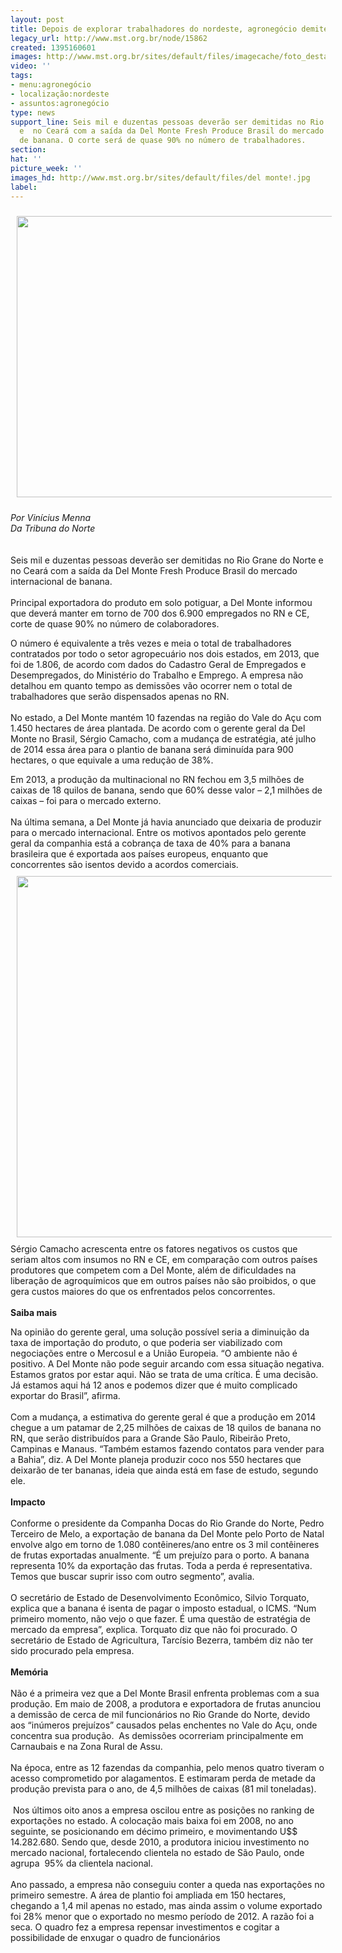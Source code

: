 ```yaml
---
layout: post
title: Depois de explorar trabalhadores do nordeste, agronegócio demite 6 mil
legacy_url: http://www.mst.org.br/node/15862
created: 1395160601
images: http://www.mst.org.br/sites/default/files/imagecache/foto_destaque/del monte!.jpg
video: ''
tags:
- menu:agronegócio
- localização:nordeste
- assuntos:agronegócio
type: news
support_line: Seis mil e duzentas pessoas deverão ser demitidas no Rio Grane do Norte
  e  no Ceará com a saída da Del Monte Fresh Produce Brasil do mercado  internacional
  de banana. O corte será de quase 90% no número de trabalhadores.
section: 
hat: ''
picture_week: ''
images_hd: http://www.mst.org.br/sites/default/files/del monte!.jpg
label: 
---
```

<p><img style="margin: 10px;" src="http://www.mst.org.br/sites/default/files/del%20monte.jpg" alt="" height="450" width="600"></p><p><em>Por Vinícius Menna<br>Da Tribuna do Norte<br></em><br><br>Seis mil e duzentas pessoas deverão ser demitidas no Rio Grane do Norte e no Ceará com a saída da Del Monte Fresh Produce Brasil do mercado internacional de banana. <br><br>Principal exportadora do produto em solo potiguar, a Del Monte informou que deverá manter em torno de 700 dos 6.900 empregados no RN e CE, corte de quase 90% no número de colaboradores.</p><p>O número é equivalente a três vezes e meia o total de trabalhadores contratados por todo o setor agropecuário nos dois estados, em 2013, que foi de 1.806, de acordo com dados do Cadastro Geral de Empregados e Desempregados, do Ministério do Trabalho e Emprego. A empresa não detalhou em quanto tempo as demissões vão ocorrer nem o total de trabalhadores que serão dispensados apenas no RN.<br><br>No estado, a Del Monte mantém 10 fazendas na região do Vale do Açu com 1.450 hectares de área plantada. De acordo com o gerente geral da Del Monte no Brasil, Sérgio Camacho, com a mudança de estratégia, até julho de 2014 essa área para o plantio de banana será diminuída para 900 hectares, o que equivale a uma redução de 38%.</p><p>Em 2013, a produção da multinacional no RN fechou em 3,5 milhões de caixas de 18 quilos de banana, sendo que 60% desse valor – 2,1 milhões de caixas – foi para o mercado externo.<br><br>Na última semana, a Del Monte já havia anunciado que deixaria de produzir para o mercado internacional. Entre os motivos apontados pelo gerente geral da companhia está a cobrança de taxa de 40% para a banana brasileira que é exportada aos países europeus, enquanto que concorrentes são isentos devido a acordos comerciais.<br><img style="margin: 10px;" src="http://www.mst.org.br/sites/default/files/demi%C3%A7%C3%A3o%20del%20monte.jpg" alt="" height="578" width="600"><br>Sérgio Camacho acrescenta entre os fatores negativos os custos que seriam altos com insumos no RN e CE, em comparação com outros países produtores que competem com a Del Monte, além de dificuldades na liberação de agroquímicos que em outros países não são proibidos, o que gera custos maiores do que os enfrentados pelos concorrentes.<br><strong><br>Saiba mais</strong></p><p>Na opinião do gerente geral, uma solução possível seria a diminuição da taxa de importação do produto, o que poderia ser viabilizado com negociações entre o Mercosul e a União Europeia. “O ambiente não é positivo. A Del Monte não pode seguir arcando com essa situação negativa. Estamos gratos por estar aqui. Não se trata de uma crítica. É uma decisão. Já estamos aqui há 12 anos e podemos dizer que é muito complicado exportar do Brasil”, afirma.<br><br>Com a mudança, a estimativa do gerente geral é que a produção em 2014 chegue a um patamar de 2,25 milhões de caixas de 18 quilos de banana no RN, que serão distribuídos para a Grande São Paulo, Ribeirão Preto, Campinas e Manaus. “Também estamos fazendo contatos para vender para a Bahia”, diz. A Del Monte planeja produzir coco nos 550 hectares que deixarão de ter bananas, ideia que ainda está em fase de estudo, segundo ele.<br><br><strong>Impacto<br></strong><br>Conforme o presidente da Companha Docas do Rio Grande do Norte, Pedro Terceiro de Melo, a exportação de banana da Del Monte pelo Porto de Natal envolve algo em torno de 1.080 contêineres/ano entre os 3 mil contêineres de frutas exportadas anualmente. “É um prejuízo para o porto. A banana representa 10% da exportação das frutas. Toda a perda é representativa. Temos que buscar suprir isso com outro segmento”, avalia.<br><br>O secretário de Estado de Desenvolvimento Econômico, Silvio Torquato, explica que a banana é isenta de pagar o imposto estadual, o ICMS. “Num primeiro momento, não vejo o que fazer. É uma questão de estratégia de mercado da empresa”, explica. Torquato diz que não foi procurado. O secretário de Estado de Agricultura, Tarcísio Bezerra, também diz não ter sido procurado pela empresa.<br><br><strong>Memória</strong><br><br>Não é a primeira vez que a Del Monte Brasil enfrenta problemas com a sua produção. Em maio de 2008, a produtora e exportadora de frutas anunciou a demissão de cerca de mil funcionários no Rio Grande do Norte, devido aos “inúmeros prejuízos” causados pelas enchentes no Vale do Açu, onde concentra sua produção.&nbsp; As demissões ocorreriam principalmente em Carnaubais e na Zona Rural de Assu.<br><br>Na época, entre as 12 fazendas da companhia, pelo menos quatro tiveram o acesso comprometido por alagamentos. E estimaram perda de metade da produção prevista para o ano, de 4,5 milhões de caixas (81 mil toneladas).<br><br>&nbsp;Nos últimos oito anos a empresa oscilou entre as posições no ranking de exportações no estado. A colocação mais baixa foi em 2008, no ano seguinte, se posicionando em décimo primeiro, e movimentando U$$ 14.282.680. Sendo que, desde 2010, a produtora iniciou investimento no mercado nacional, fortalecendo clientela no estado de São Paulo, onde agrupa&nbsp; 95% da clientela nacional.<br><br>Ano passado, a empresa não conseguiu conter a queda nas exportações no primeiro semestre. A área de plantio foi ampliada em 150 hectares, chegando a 1,4 mil apenas no estado, mas ainda assim o volume exportado foi 28% menor que o exportado no mesmo período de 2012. A razão foi a seca. O quadro fez a empresa repensar investimentos e cogitar a possibilidade de enxugar o quadro de funcionários</p><p>&nbsp;</p>

